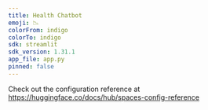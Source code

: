 ```yaml
---
title: Health Chatbot
emoji: 📉
colorFrom: indigo
colorTo: indigo
sdk: streamlit
sdk_version: 1.31.1
app_file: app.py
pinned: false
---
```


Check out the configuration reference at https://huggingface.co/docs/hub/spaces-config-reference
